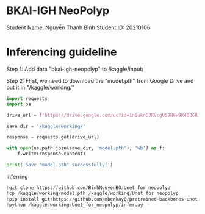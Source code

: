 # BKAI-IGH NeoPolyp

Student Name: Nguyễn Thanh Bình
Student ID: 20210106

# Inferencing guideline

Step 1:
Add data "bkai-igh-neopolyp" to /kaggle/input/

Step 2:
First, we need to download the "model.pth" from Google Drive and put it in "/kaggle/working/"

```python
import requests
import os

drive_url = f'https://drive.google.com/uc?id=1nSuknDJRVcgU59N6w9K40B6RJ_ujJk6K&export=download&confirm=t&uuid=90412a97-6456-4d5d-bdfb-49fa13245942'

save_dir = '/kaggle/working/'

response = requests.get(drive_url)

with open(os.path.join(save_dir, 'model.pth'), 'wb') as f:
    f.write(response.content)

print('Save "model.pth" successfully!')
```

Inferring

```python
!git clone https://github.com/BinhNguyenBG/Unet_for_neopolyp
!cp /kaggle/working/model.pth /kaggle/working/Unet_for_neopolyp
!pip install git+https://github.com/mberkay0/pretrained-backbones-unet
!python /kaggle/working/Unet_for_neopolyp/infer.py
```
